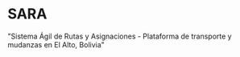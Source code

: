 # SARA
"Sistema Ágil de Rutas y Asignaciones - Plataforma de transporte y mudanzas en El Alto, Bolivia"
